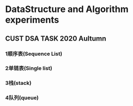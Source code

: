# DataStructure and Algorithm experiments
## CUST DSA TASK 2020 Aultumn
### 1顺序表(Sequence List)
### 2单链表(Single list)
### 3栈(stack)
### 4队列(queue)
